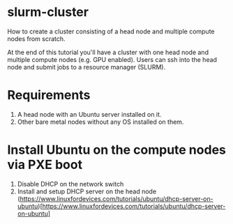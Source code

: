 # slurm-cluster
How to create a cluster consisting of a head node and multiple compute nodes from scratch.

At the end of this tutorial you'll have a cluster with one head node and multiple compute nodes (e.g. GPU enabled).
Users can ssh into the head node and submit jobs to a resource manager (SLURM).

# Requirements

1. A head node with an Ubuntu server installed on it.
2. Other bare metal nodes without any OS installed on them.

# Install Ubuntu on the compute nodes via PXE boot
1. Disable DHCP on the network switch
2. Install and setup DHCP server on the head node (https://www.linuxfordevices.com/tutorials/ubuntu/dhcp-server-on-ubuntu)[https://www.linuxfordevices.com/tutorials/ubuntu/dhcp-server-on-ubuntu]

